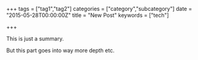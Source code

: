 +++
tags = ["tag1","tag2"]
categories = ["category","subcategory"]
date = "2015-05-28T00:00:00Z"
title = "New Post"
keywords = ["tech"]

+++

This is just a summary.
<!-- more /-->

But this part goes into way more depth etc.